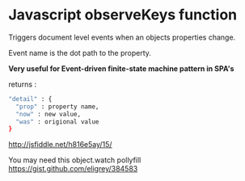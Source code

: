Javascript observeKeys function
===========

Triggers document level events when an objects properties change.

Event name is the dot path to the property.

**Very useful for Event-driven finite-state machine pattern in SPA's**

returns : 
```sh
"detail" : {
  "prop" : property name,
  "now" : new value,
  "was" : origional value
}
```

http://jsfiddle.net/h816e5ay/15/


You may need this object.watch pollyfill https://gist.github.com/eligrey/384583
